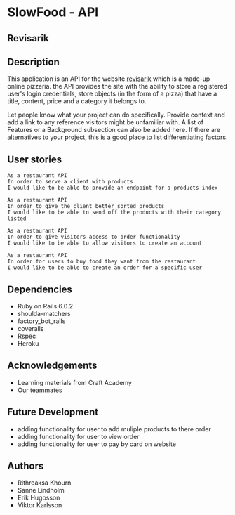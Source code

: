 # SlowFood - API
## Revisarik

## Description
This application is an API for the website [revisarik](https://revisarik.netlify.app/) which is a made-up online pizzeria. the API provides the site with the ability to store a registered user's login credentials, store objects (in the form of a pizza) that have a title, content, price and a category it belongs to. 

Let people know what your project can do specifically. Provide context and add a link to any reference visitors might be unfamiliar with. A list of Features or a Background subsection can also be added here. If there are alternatives to your project, this is a good place to list differentiating factors.

## User stories
```
As a restaurant API
In order to serve a client with products
I would like to be able to provide an endpoint for a products index
```

```
As a restaurant API
In order to give the client better sorted products
I would like to be able to send off the products with their category listed
```

```
As a restaurant API
In order to give visitors access to order functionality
I would like to be able to allow visitors to create an account
```

```
As a restaurant API
In order for users to buy food they want from the restaurant
I would like to be able to create an order for a specific user
```

## Dependencies
* Ruby on Rails 6.0.2
* shoulda-matchers
* factory_bot_rails
* coveralls
* Rspec
* Heroku

## Acknowledgements
- Learning materials from Craft Academy
- Our teammates

## Future Development
* adding functionality for user to add muliple products to there order
* adding functionality for user to view order
* adding functionality for user to pay by card on website

## Authors
* Rithreaksa Khourn
* Sanne Lindholm
* Erik Hugosson
* Viktor Karlsson
